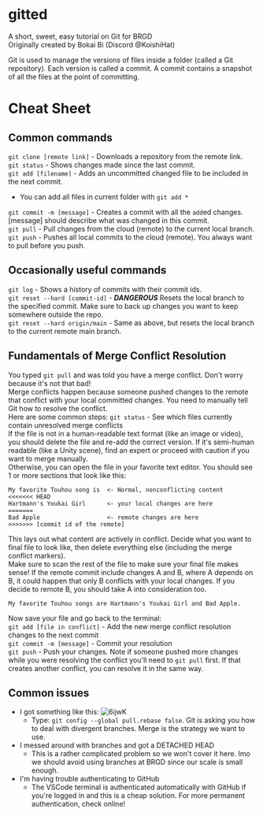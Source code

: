 # gitted
A short, sweet, easy tutorial on Git for BRGD  
Originally created by Bokai Bi (Discord @KoishiHat)

Git is used to manage the versions of files inside a folder (called a Git repository). Each version is called a commit. A commit contains a snapshot of all the files at the point of committing. 

# Cheat Sheet
## Common commands
`git clone [remote link]` - Downloads a repository from the remote link.  
`git status` - Shows changes made since the last commit.  
`git add [filename]` - Adds an uncommitted changed file to be included in the next commit.  

- You can add all files in current folder with `git add *`
 
`git commit -m [message]` - Creates a commit with all the `add`ed changes. [message] should describe what was changed in this commit.  
`git pull` - Pull changes from the cloud (remote) to the current local branch.  
`git push` - Pushes all local commits to the cloud (remote). You always want to pull before you push.  

## Occasionally useful commands
`git log` - Shows a history of commits with their commit ids.  
`git reset --hard [commit-id]` - ***DANGEROUS*** Resets the local branch to the specified commit. Make sure to back up changes you want to keep somewhere outside the repo.  
`git reset --hard origin/main` - Same as above, but resets the local branch to the current remote main branch.  

## Fundamentals of Merge Conflict Resolution
You typed `git pull` and was told you have a merge conflict. Don't worry because it's not that bad!  
Merge conflicts happen because someone pushed changes to the remote that conflict with your local committed changes. You need to manually tell Git how to resolve the conflict.  
Here are some common steps:
`git status` - See which files currently contain unresolved merge conflicts  
If the file is not in a human-readable text format (like an image or video), you should delete the file and re-add the correct version. If it's semi-human readable (like a Unity scene), find an expert or proceed with caution if you want to merge manually.  
Otherwise, you can open the file in your favorite text editor. You should see 1 or more sections that look like this:  
```
My favorite Touhou song is  <- Normal, nonconflicting content 
<<<<<<< HEAD                
Hartmann's Youkai Girl      <- your local changes are here
=======
Bad Apple                   <- remote changes are here
>>>>>>> [commit id of the remote]
```
This lays out what content are actively in conflict. Decide what you want to final file to look like, then delete everything else (including the merge conflict markers).  
Make sure to scan the rest of the file to make sure your final file makes sense! If the remote commit include changes A and B, where A depends on B, it could happen that only B conflicts with your local changes. If you decide to remote B, you should take A into consideration too.  
```
My favorite Touhou songs are Hartmann's Youkai Girl and Bad Apple.
```
Now save your file and go back to the terminal:  
`git add [file in conflict]` - Add the new merge conflict resolution changes to the next commit  
`git commit -m [message]` - Commit your resolution  
`git push` - Push your changes. Note if someone pushed more changes while you were resolving the conflict you'll need to `git pull` first. If that creates another conflict, you can resolve it in the same way.  

## Common issues
- I got something like this: ![6ijwK](https://github.com/user-attachments/assets/57c5b6ad-43d1-4d83-bb32-a6b7c36c8f36)
  - Type: `git config --global pull.rebase false`. Git is asking you how to deal with divergent branches. Merge is the strategy we want to use.
- I messed around with branches and got a DETACHED HEAD
  - This is a rather complicated problem so we won't cover it here. Imo we should avoid using branches at BRGD since our scale is small enough.
- I'm having trouble authenticating to GitHub
  - The VSCode terminal is authenticated automatically with GitHub if you're logged in and this is a cheap solution. For more permanent authentication, check online!
